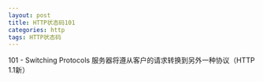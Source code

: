 ```yaml
---
layout: post
title: HTTP状态码101
categories: http
tags: HTTP状态码
---
```


101 - Switching Protocols 服务器将遵从客户的请求转换到另外一种协议（HTTP 1.1新）
